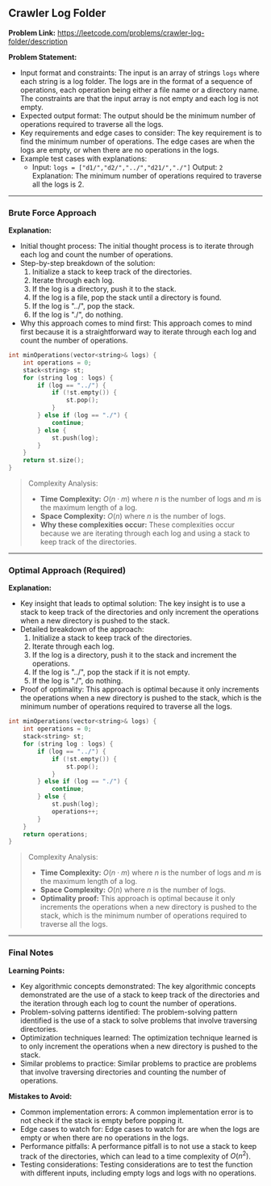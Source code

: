## Crawler Log Folder
**Problem Link:** https://leetcode.com/problems/crawler-log-folder/description

**Problem Statement:**
- Input format and constraints: The input is an array of strings `logs` where each string is a log folder. The logs are in the format of a sequence of operations, each operation being either a file name or a directory name. The constraints are that the input array is not empty and each log is not empty.
- Expected output format: The output should be the minimum number of operations required to traverse all the logs.
- Key requirements and edge cases to consider: The key requirement is to find the minimum number of operations. The edge cases are when the logs are empty, or when there are no operations in the logs.
- Example test cases with explanations:
  - Input: `logs = ["d1/","d2/","../","d21/","./"]`
    Output: `2`
    Explanation: The minimum number of operations required to traverse all the logs is 2.

---

### Brute Force Approach

**Explanation:**
- Initial thought process: The initial thought process is to iterate through each log and count the number of operations.
- Step-by-step breakdown of the solution:
  1. Initialize a stack to keep track of the directories.
  2. Iterate through each log.
  3. If the log is a directory, push it to the stack.
  4. If the log is a file, pop the stack until a directory is found.
  5. If the log is "../", pop the stack.
  6. If the log is "./", do nothing.
- Why this approach comes to mind first: This approach comes to mind first because it is a straightforward way to iterate through each log and count the number of operations.

```cpp
int minOperations(vector<string>& logs) {
    int operations = 0;
    stack<string> st;
    for (string log : logs) {
        if (log == "../") {
            if (!st.empty()) {
                st.pop();
            }
        } else if (log == "./") {
            continue;
        } else {
            st.push(log);
        }
    }
    return st.size();
}
```

> Complexity Analysis:
> - **Time Complexity:** $O(n \cdot m)$ where $n$ is the number of logs and $m$ is the maximum length of a log.
> - **Space Complexity:** $O(n)$ where $n$ is the number of logs.
> - **Why these complexities occur:** These complexities occur because we are iterating through each log and using a stack to keep track of the directories.

---

### Optimal Approach (Required)

**Explanation:**
- Key insight that leads to optimal solution: The key insight is to use a stack to keep track of the directories and only increment the operations when a new directory is pushed to the stack.
- Detailed breakdown of the approach:
  1. Initialize a stack to keep track of the directories.
  2. Iterate through each log.
  3. If the log is a directory, push it to the stack and increment the operations.
  4. If the log is "../", pop the stack if it is not empty.
  5. If the log is "./", do nothing.
- Proof of optimality: This approach is optimal because it only increments the operations when a new directory is pushed to the stack, which is the minimum number of operations required to traverse all the logs.

```cpp
int minOperations(vector<string>& logs) {
    int operations = 0;
    stack<string> st;
    for (string log : logs) {
        if (log == "../") {
            if (!st.empty()) {
                st.pop();
            }
        } else if (log == "./") {
            continue;
        } else {
            st.push(log);
            operations++;
        }
    }
    return operations;
}
```

> Complexity Analysis:
> - **Time Complexity:** $O(n \cdot m)$ where $n$ is the number of logs and $m$ is the maximum length of a log.
> - **Space Complexity:** $O(n)$ where $n$ is the number of logs.
> - **Optimality proof:** This approach is optimal because it only increments the operations when a new directory is pushed to the stack, which is the minimum number of operations required to traverse all the logs.

---

### Final Notes

**Learning Points:**
- Key algorithmic concepts demonstrated: The key algorithmic concepts demonstrated are the use of a stack to keep track of the directories and the iteration through each log to count the number of operations.
- Problem-solving patterns identified: The problem-solving pattern identified is the use of a stack to solve problems that involve traversing directories.
- Optimization techniques learned: The optimization technique learned is to only increment the operations when a new directory is pushed to the stack.
- Similar problems to practice: Similar problems to practice are problems that involve traversing directories and counting the number of operations.

**Mistakes to Avoid:**
- Common implementation errors: A common implementation error is to not check if the stack is empty before popping it.
- Edge cases to watch for: Edge cases to watch for are when the logs are empty or when there are no operations in the logs.
- Performance pitfalls: A performance pitfall is to not use a stack to keep track of the directories, which can lead to a time complexity of $O(n^2)$.
- Testing considerations: Testing considerations are to test the function with different inputs, including empty logs and logs with no operations.